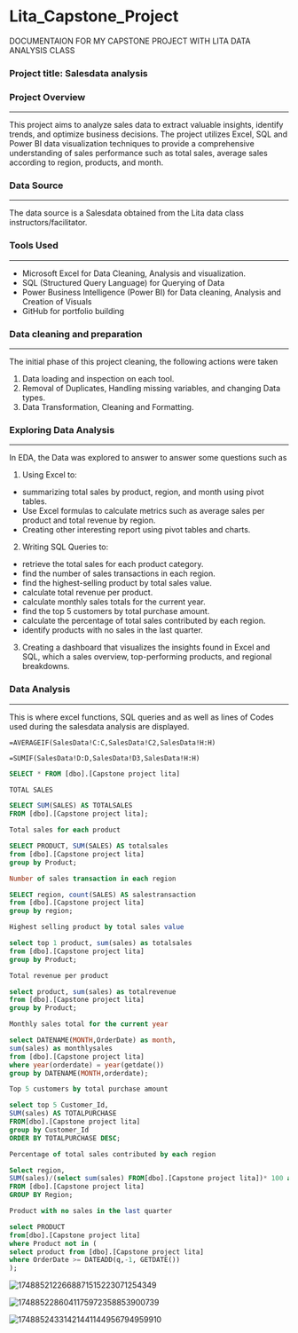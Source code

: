 # Lita_Capstone_Project
DOCUMENTAION FOR MY CAPSTONE PROJECT WITH LITA DATA ANALYSIS CLASS

### Project title: Salesdata analysis 

### Project Overview 
---
This project aims to analyze sales data to extract valuable insights, identify trends, and optimize business decisions. The project utilizes Excel, SQL and Power BI data visualization techniques to provide a comprehensive understanding of sales performance such as total sales, average sales according to region, products, and month.

### Data Source
---
The data source is a Salesdata obtained from the Lita data class instructors/facilitator.

### Tools Used
---
- Microsoft Excel for Data Cleaning, Analysis and visualization.
- SQL (Structured Query Language) for Querying of Data
- Power Business Intelligence (Power BI) for Data cleaning, Analysis and Creation of Visuals
- GitHub for portfolio building

### Data cleaning and preparation
---
The initial phase of this project cleaning, the following actions were taken
1. Data loading and inspection on each tool.
2. Removal of Duplicates, Handling missing variables, and changing Data types.
3. Data Transformation, Cleaning and Formatting.

### Exploring Data Analysis 
---
In EDA, the Data was explored to answer to answer some questions such as 
1. Using Excel to:
- summarizing total sales by product, region, and month using pivot tables.
- Use Excel formulas to calculate metrics such as average sales per product and total revenue by region.
- Creating other interesting report using pivot tables and charts.
2. Writing SQL Queries to:
- retrieve the total sales for each product category.
- find the number of sales transactions in each region.
- find the highest-selling product by total sales value.
- calculate total revenue per product.
- calculate monthly sales totals for the current year.
- find the top 5 customers by total purchase amount.
- calculate the percentage of total sales contributed by each region.
- identify products with no sales in the last quarter.
3. Creating a dashboard that visualizes the insights found in Excel and SQL, which a sales overview, top-performing products, and regional breakdowns.
  
### Data Analysis 
---
This is where excel functions, SQL queries and as well as lines of Codes used during the salesdata analysis are displayed.

```EXCEL
=AVERAGEIF(SalesData!C:C,SalesData!C2,SalesData!H:H)

=SUMIF(SalesData!D:D,SalesData!D3,SalesData!H:H)
```
```SQL
SELECT * FROM [dbo].[Capstone project lita]

TOTAL SALES 

SELECT SUM(SALES) AS TOTALSALES
FROM [dbo].[Capstone project lita];

Total sales for each product

SELECT PRODUCT, SUM(SALES) AS totalsales
from [dbo].[Capstone project lita]
group by Product;

Number of sales transaction in each region

SELECT region, count(SALES) AS salestransaction
from [dbo].[Capstone project lita]
group by region;

Highest selling product by total sales value

select top 1 product, sum(sales) as totalsales
from [dbo].[Capstone project lita]
group by Product;

Total revenue per product

select product, sum(sales) as totalrevenue
from [dbo].[Capstone project lita]
group by Product;

Monthly sales total for the current year

select DATENAME(MONTH,OrderDate) as month,
sum(sales) as monthlysales
from [dbo].[Capstone project lita]
where year(orderdate) = year(getdate())
group by DATENAME(MONTH,orderdate);

Top 5 customers by total purchase amount

select top 5 Customer_Id,
SUM(sales) AS TOTALPURCHASE
FROM[dbo].[Capstone project lita]
group by Customer_Id
ORDER BY TOTALPURCHASE DESC;

Percentage of total sales contributed by each region

Select region,
SUM(sales)/(select sum(sales) FROM[dbo].[Capstone project lita])* 100 as SALESPERCENTAGE
FROM [dbo].[Capstone project lita]
GROUP BY Region;

Product with no sales in the last quarter

select PRODUCT
from[dbo].[Capstone project lita]
where Product not in (
select product from [dbo].[Capstone project lita]
where OrderDate >= DATEADD(q,-1, GETDATE())
);
```
![1748852122668871515223071254349](https://github.com/user-attachments/assets/cc50ee44-8b8b-49f2-ae88-69dcd7fb1428)

![1748852286041175972358853900739](https://github.com/user-attachments/assets/d5c36cc0-99fa-4e25-adaa-5376ded58b14)

![17488524331421441144956794959910](https://github.com/user-attachments/assets/3a3fe078-570f-4574-91d0-20ca270e0429)

